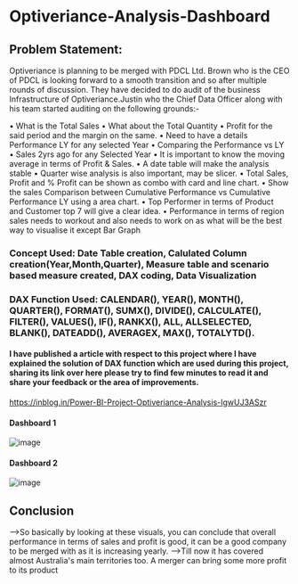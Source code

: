 # Optiveriance-Analysis-Dashboard

## Problem Statement:
Optiveriance is planning to be merged with PDCL Ltd. Brown who is the CEO of PDCL is looking forward to a smooth transition and so after multiple rounds of discussion. They have decided to do audit of the business Infrastructure of Optiveriance.Justin who the Chief Data Officer along with his team started auditing on the following grounds:-

• What is the Total Sales
• What about the Total Quantity
• Profit for the said period and the margin on the same.
• Need to have a details Performance LY for any selected Year
• Comparing the Performance vs LY
• Sales 2yrs ago for any Selected Year
• It is important to know the moving average in terms of Profit & Sales.
• A date table will make the analysis stable 
• Quarter wise analysis is also important, may be slicer.
• Total Sales, Profit and % Profit can be shown as combo 
with card and line chart.
• Show the sales Comparison between Cumulative 
Performance vs Cumulative Performance LY using a 
area chart.
• Top Performer in terms of Product and Customer top 7 
will give a clear idea.
• Performance in terms of region sales needs to workout 
and also needs to work on as what will be the best way 
to visualise it except Bar Graph

### Concept Used: Date Table creation, Calulated Column creation(Year,Month,Quarter), Measure table and scenario based measure created, DAX coding, Data Visualization
### DAX Function Used: CALENDAR(), YEAR(), MONTH(), QUARTER(), FORMAT(), SUMX(), DIVIDE(), CALCULATE(), FILTER(), VALUES(), IF(), RANKX(), ALL, ALLSELECTED, BLANK(), DATEADD(), AVERAGEX, MAX(), TOTALYTD().


#### I have published a article with respect to this project where I have explained the solution of DAX function which are used during this project, sharing its link over here please try to find few minutes to read it and share your feedback or the area of improvements.
https://inblog.in/Power-BI-Project-Optiveriance-Analysis-IgwUJ3ASzr

#### Dashboard 1
![image](https://user-images.githubusercontent.com/40292788/135089403-9973c4c5-0fbe-4542-bf4b-db8aeb272d58.png)


#### Dashboard 2
![image](https://user-images.githubusercontent.com/40292788/135089628-68329083-d38d-4042-8af4-0f32c79037c3.png)

## Conclusion
-->So basically by looking at these visuals, you can conclude that overall performance in terms of sales and profit is good, it can be a good company to be merged with as it is increasing yearly. 
-->Till now it has covered almost Australia's main territories too. A merger can bring some more profit to its product


